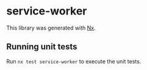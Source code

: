 # service-worker

This library was generated with [Nx](https://nx.dev).

## Running unit tests

Run `nx test service-worker` to execute the unit tests.
